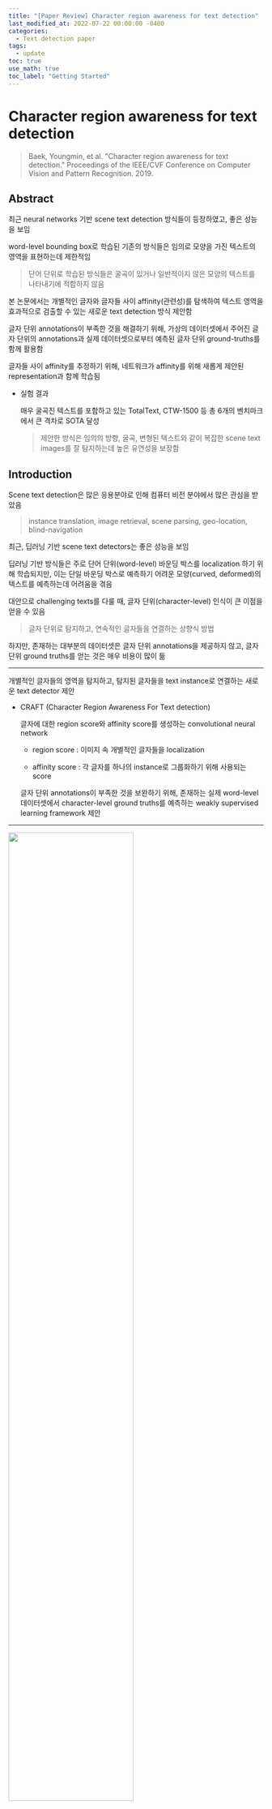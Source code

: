 ```yaml
---
title: "[Paper Review] Character region awareness for text detection"
last_modified_at: 2022-07-22 00:00:00 -0400
categories: 
  - Text detection paper
tags:
  - update
toc: true
use_math: true
toc_label: "Getting Started"
---
```


# Character region awareness for text detection
> Baek, Youngmin, et al. "Character region awareness for text detection." Proceedings of the IEEE/CVF Conference on Computer Vision and Pattern Recognition. 2019.

## Abstract

최근 neural networks 기반 scene text detection 방식들이 등장하였고, 좋은 성능을 보임

word-level bounding box로 학습된 기존의 방식들은 임의로 모양을 가진 텍스트의 영역을 표현하는데 제한적임

> 단어 단위로 학습된 방식들은 굴곡이 있거나 일반적이지 않은 모양의 텍스트를 나타내기에 적합하지 않음
 
본 논문에서는 개별적인 글자와 글자들 사이 affinity(관련성)를 탐색하여 텍스트 영역을 효과적으로 검출할 수 있는 새로운 text detection 방식 제안함

글자 단위 annotations이 부족한 것을 해결하기 위해, 가상의 데이터셋에서 주어진 글자 단위의 annotations과 실제 데이터셋으로부터 예측된 글자 단위 ground-truths를 함께 활용함

글자들 사이 affinity를 추정하기 위해, 네트워크가 affinity를 위해 새롭게 제안된 representation과 함께 학습됨

- 실험 결과

  매우 굴곡진 텍스트를 포함하고 있는 TotalText, CTW-1500 등 총 6개의 벤치마크에서 큰 격차로 SOTA 달성
  
  > 제안한 방식은 임의의 방향, 굴곡, 변형된 텍스트와 같이 복잡한 scene text images를 잘 탐지하는데 높은 유연성을 보장함


## Introduction

Scene text detection은 많은 응용분야로 인해 컴퓨터 비전 분야에서 많은 관심을 받았음

> instance translation, image retrieval, scene parsing, geo-location, blind-navigation

최근, 딥러닝 기반 scene text detectors는 좋은 성능을 보임

딥러닝 기반 방식들은 주로 단어 단위(word-level) 바운딩 박스를 localization 하기 위해 학습되지만, 이는 단일 바운딩 박스로 예측하기 어려운 모양(curved, deformed)의 텍스트를 예측하는데 어려움을 겪음

대안으로 challenging texts를 다룰 때, 글자 단위(character-level) 인식이 큰 이점을 얻을 수 있음

> 글자 단위로 탐지하고, 연속적인 글자들을 연결하는 상향식 방법

하지만, 존재하는 대부분의 데이터셋은 글자 단위 annotations을 제공하지 않고, 글자 단위 ground truths를 얻는 것은 매우 비용이 많이 듦

* * * 

개별적인 글자들의 영역을 탐지하고, 탐지된 글자들을 text instance로 연결하는 새로운 text detector 제안 

- CRAFT (Character Region Awareness For Text detection)

  글자에 대한 region score와 affinity score를 생성하는 convolutional neural network
  
  - region score : 이미지 속 개별적인 글자들을 localization
  
  - affinity score : 각 글자를 하나의 instance로 그룹화하기 위해 사용되는 score
  
  글자 단위 annotations이 부족한 것을 보완하기 위해, 존재하는 실제 word-level 데이터셋에서 character-level ground truths를 예측하는 weakly supervised learning framework 제안
  
* * *

<img src="/assets/img/CRAFT/fig1.JPG" width="70%" height="70%">

글자 단위로 텍스트 영역을 인식하여 다양한 모양을 가진 텍스트를 쉽게 나타낼 수 있음

ICDAR 데이터셋에 대해 광범위한 실험을 통해 제안한 모델을 평가하였고, SOTA를 뛰어넘는 성능을 보임

또한, MSRATD500, CTW-1500, TotalText 데이터셋에 대한 실험에서 복잡한 경우(long, curved, arbitrarily shaped texts)에 대한 높은 유연성을 보임

## Related Work

딥러닝이 등장하기 이전에 scene text detection의 주요 트렌드는 MSER, SWT와 같이 hand-crafted features를 사용하는 bottom-up 방식이었음

최근에는 SSD, Faster R-CNN, FCN과 같이 object detection/segmentation에 사용하는 방식들을 적용시킨 딥러닝 기반 text detector가 제안됨

**[Regression-based text detectors]**

널리 사용되는 object detectors에서 채택한 box regression을 사용하는 다양한 text detectors가 제안됨

텍스트는 일반적으로 objects와 달리 다양한 종횡비로 불규칙한 모양인 경우가 많음

- 불규칙한 모양의 텍스트를 다루기 위한 다양한 시도들

  **TextBoxes** : 다양한 텍스트 모양를 효과적으로 탐지하기 위해 convolutional kernels과 anchor boxes를 수정

  **DMPNet** : 사변형 슬라이딩 창(quadrilateral sliding windows)을 통합하여 문제를 줄이려고 노력함

  **RSDD** : convolutional filters를 동적으로 회전시켜 회전 불변 특성(rotation-invariant features)을 최대한 활용함

  -> 하지만, 실제 세계에 존재하는 가능한 모양을 탐지하기에는 구조적 제한이 있음

**[Segmentation-based text detectors]**

또 다른 접근법은 픽셀 단위로 text regions을 찾는 segmentation 방식

> word 단위 영역을 예측하여 텍스트를 탐지하는 **Multi-scale FCN**, **Holistic-prediction**, **PixelLink**

**SSTD**는 feature level에서 배경의 방해를 줄이고 텍스트 관련 영역을 향상시키기 위한 attention mechanism 사용하여 regression과 segmentation 방식의 이점을 모두 얻으려 함

**TextSnake** geometry attributes와 함께 텍스트 영역과 center line을 예측하여 text instances를 탐지하는 방식을 제안

**[End-to-end text detectors]**

text detection과 text recognition을 동시에 학습시키는 end-to-end 방식이고, recognition 정확도를 높이기 위해 학습하는 과정에서 detection 정확도를 향상시키게 됨

**FOTS**와 **EAA**는 많이 사용되는 detection과 recognition 방식들을 이어 붙여서 end-to-end 방식으로 학습시킴

**Mask TextSpotter**는 semantic segmentation 문제로 recognition task를 해결하기 위해 통합된 모델을 사용하여 이점을 얻음

-> recognition 모듈을 함께 학습하는 것이 text detector를 더욱 강력하게 만드는데 도움이 되는 것은 분명함

* * *

대부분의 방식들은 텍스트를 단어 단위로 탐지하지만, 탐지를 위한 단어를 어떤 범위(meaning, spaces, color)에서 정의해야 하는지도 중요한 문제임

게다가 word segmentation의 범위가 정확히 단어만을 포함하지 않고 배경 정보도 함께 포함하고 있기 때문에 word segmentation 그자체는 특정한 의미담고 있지 않음

word annotation에서 이러한 애매모호함은 regression과 segmentation 접근법 모두에서 ground truth의 의미를 희석한다는 문제가 생김

**[Character-level text detectors]**

**Zhang et al**는 MSER에 의한 text block candidates를 사용한 character level detector 제안 

> 개별적인 글자를 탐지하기 위해 MSER을 사용하는 것은 특정 상황(low contrast, curvature, light reflection)에서의 detection 성능을 제한시킴

**Yao et al**은 text word regions, linking orientations map과 함께 characters prediction map을 예측

> character level annotations을 필요로 함

**Seglink**는 명확히 글자 단위로 나누는 예측하는 방식 대신 텍스트 그리드(부분적인 텍스트)를 찾고, 추가적인 link prediction과 함께 segments를 연결시키는 방식을 제안

**Mask TextSpotter**는 글자 단위 probaility map을 예측하여 text recognition에 활용함

* * *

본 논문은 글자 단위 detector를 학습시키기 위해 weakly supervised framework를 사용한 **WordSup**에서 아이디어를 얻음

하지만, Wordsup은 직사각형의 anchors로 글자를 표현하면서 다양한 카메라 각도에서 촬영된 글자의 변형에 대해 취약하다는 단점이 있고, 
anchor boxes의 수와 사이즈가 제한적인 SSD를 backbone으로 이용하여 성능이 제한됨

## Methodology

자연적인 이미지 속 개별적인 글자들을 정확하게 localization 하는 것이 목적

character regions과 글자들 사이 affinity를 예측하기 위해 네트워크가 학습됨

이용할 수 있는 단어 단위의 데이터셋이 없기 때문에 weakly supervised 방식으로 모델을 학습시킴

### Architecture

<img src="/assets/img/CRAFT/fig2.JPG" width="50%" height="50%">

batch normalization이 적용된 VGG-16 기반 fully convolutional network를 backbone으로 사용

디코딩 하는 과정에서 U-net과 유사하게 low-level feature를 융합시키는 skip connections을 사용

네크워크의 최종적인 출력은 score maps을 위한 2개의 채널(region score, affinity score)을 가짐

### Training

#### Ground Truth Label Generation

각 학습 이미지에 대해 region score, affinity score에 대한 ground truth label과 함께 character-level bounding boxes 생성

> region score : 주어진 픽셀이 character의 중심인지에 대한 확률을 나타냄
>
> affinity score : 인접한 글자들 사이의 공백의 중심인지에 대한 확률을 나타냄

각 픽셀에 대해 분별적으로 라벨링되는 binary segmentation map과 달리, 가우시안 히트맵으로 글자 중심 확률을 인코딩함

이 히트맵 표현은 엄격하게 제한되지 않은 실측 영역을 처리할 때 높은 유연성으로 인해 포즈 추정 작업[1, 29]과 같은 다른 응용 프로그램에서 사용되었습니다.

> heatmap representation은 높은 유연성으로 인해 pose estimation과 같이 엄격하게 제한되지 않은 ground truth regions을 다루는 분야에서 사용됨

논문에서는 region score와 affinity score를 학습시키기 위해 heatmap representation을 사용

<img src="/assets/img/CRAFT/fig3.JPG" width="100%" height="100%">

> 가상의 데이터셋에서 label을 생성하는 파이프라인

바운딩 박스 내 모든 픽셀에 대해 가우시안 분포를 계산하는 것은 매우 많은 시간이 소모됨

이미지 속 글자 바운딩 박스는 perspective projections을 통해 왜곡되기 때문에 다음과 같은 과정을 수행함

- score map 생성 과정

  1. 2차원 isotropic Qaussian map 준비

  2. 가우시안 맵 영역과 글자 바운딩 박스 영역 사이의 perspective transform 계산

  3. 가우시안 맵을 박스 영역으로 warping 

- affinity score 생성 과정

  <img src="/assets/img/CRAFT/Affinity.JPG" width="25%" height="25%">

  affinity boxes는 인접한 글자의 박스를 이용하여 정의됨
  
  > 인접한 글자 상자에서 대각선을 모두 그리고, 대각선으로 인해 생긴 위, 아래 삼각형 센터를 인접 글자 상자의 위, 아래 삼각형 센터에 각각 연결시켜서 박스 생성

제안된 ground truth definition은 작은 receptive fields를 사용함에도 불구하고, 모델이 크거나 긴 텍스트를 잘 탐지할 수 있도록 도와줌

> 기존의 box regression과 같은 접근법들은 큰 receptive field를 필요로 함

논문에서 제안한 character-level detection은 convolutional filters가 전체 텍스트 대신 글자 내 글자 간 관계에만 집중할 수 있도록 함

#### Weakly-Supervised Learning

가상의 데이터셋과 달리, 실제 데이터셋은 일반적으로 단어 단위 annotations을 포함하고 있음

본 논문에서는 weakly-supervised 방식으로 word-level annotation에서 character boxes를 생성함

<img src="/assets/img/CRAFT/fig4.JPG" width="100%" height="100%">

word-level annotations을 가진 실제 이미지가 주어졌을 때, 글자 단위 바운딩 박스를 생성하기 위해 중간 모델은 크롭된 글자 이미지로부터 character region score를 예측함 

중간 모델의 예측값의 신뢰도를 반영하기 위해, 각 단어 상자에 대한 confidence map의 값이 계산됨

> 감지된 문자의 수를 정답 문자의 수로 나눈 값에 비례하여 계산 (글자수가 동일해야 정확히 예측한 것)

- word-level annotation에서 character-level annotation을 생성하는 과정

  <img src="/assets/img/CRAFT/fig6.JPG" width="100%" height="100%">
  
  1. 원본 이미지에서 단어가 있는 영역을 크롭

  2. 이미지가 모델을 통과하여 region score를 예측

  3. watershed 알고리즘을 이용하여 글자 영역을 분리

  4. 글자 박스의 coordinates를 원본 이미지 coordinates로 변형하여 적용시킴 (크롭하는 것을 반대로 수행하는 과정)

weak-supervision을 통해 모델이 학습될 때 불완전한 pseudo-GTs와 함께 학습이 되고, 만약 부정확한 region scores로 학습된다면 출력 또한 블러리한 결과로 나오게 됨

이런 문제를 보완하기 위해, 모델에 의해 생성된 pseudo-GTs의 질을 단어에 속한 글자의 수를 이용하여 평가함

> 대부분의 데이터셋에서 word length를 제공하고, 이를 활용하여 pseudo-GTs의 신뢰성을 평가할 수 있음

- word-level annotated sample w에 대한 confidence score $s_{conf}(w)$

  <img src="/assets/img/CRAFT/eq1.JPG" width="60%" height="60%">

  $l(w)$ : word length of the sample w

  $l^c(w)$ : 예측된 character bounding boxes의 개수

- 이미지에 대한 픽셀 단위 confidence map $S^c$

  <img src="/assets/img/CRAFT/eq2.JPG" width="60%" height="60%">

  $R(w)$ : bounding box region of the sample w

- Loss function

  <img src="/assets/img/CRAFT/eq3.JPG" width="60%" height="60%">
  
  region score와 affinity score의 pseudo GT와 예측된 값 사이의 loss값을 confidence score를 고려하여 계산
  
  > 가상의 데이터셋의 경우 글자 단위 라벨값이 존재하므로 신뢰도를 모두 1로 설정하고 학습
  > 
  > 만약 confidence score가 0.5 보다 낮다면, 오히려 학습을 방해할 수 있기 때문에 학습에 반영하지 않음

<img src="/assets/img/CRAFT/fig5.JPG" width="70%" height="70%">

모델이 학습을 어려번 거치면서 더 정확하게 글자들을 예측하고, confidence scores 값도 점차 증가함







